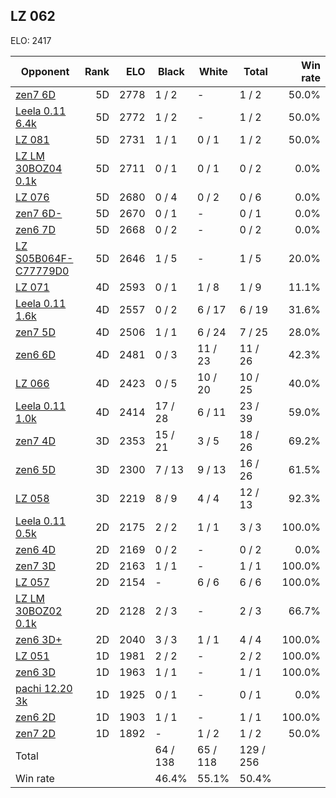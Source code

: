 ## LZ 062 ##

ELO: 2417

Opponent | Rank | ELO | Black | White | Total | Win rate
---------|-----:|----:|-------|-------|-------|-------:
[zen7 6D](zen7%206D.md) | 5D | 2778 | 1 / 2 | - | 1 / 2 | 50.0%
[Leela 0.11 6.4k](Leela%200.11%206.4k.md) | 5D | 2772 | 1 / 2 | - | 1 / 2 | 50.0%
[LZ 081](LZ%20081.md) | 5D | 2731 | 1 / 1 | 0 / 1 | 1 / 2 | 50.0%
[LZ LM 30BOZ04 0.1k](LZ%20LM%2030BOZ04%200.1k.md) | 5D | 2711 | 0 / 1 | 0 / 1 | 0 / 2 | 0.0%
[LZ 076](LZ%20076.md) | 5D | 2680 | 0 / 4 | 0 / 2 | 0 / 6 | 0.0%
[zen7 6D-](zen7%206D-.md) | 5D | 2670 | 0 / 1 | - | 0 / 1 | 0.0%
[zen6 7D](zen6%207D.md) | 5D | 2668 | 0 / 2 | - | 0 / 2 | 0.0%
[LZ S05B064F-C77779D0](LZ%20S05B064F-C77779D0.md) | 5D | 2646 | 1 / 5 | - | 1 / 5 | 20.0%
[LZ 071](LZ%20071.md) | 4D | 2593 | 0 / 1 | 1 / 8 | 1 / 9 | 11.1%
[Leela 0.11 1.6k](Leela%200.11%201.6k.md) | 4D | 2557 | 0 / 2 | 6 / 17 | 6 / 19 | 31.6%
[zen7 5D](zen7%205D.md) | 4D | 2506 | 1 / 1 | 6 / 24 | 7 / 25 | 28.0%
[zen6 6D](zen6%206D.md) | 4D | 2481 | 0 / 3 | 11 / 23 | 11 / 26 | 42.3%
[LZ 066](LZ%20066.md) | 4D | 2423 | 0 / 5 | 10 / 20 | 10 / 25 | 40.0%
[Leela 0.11 1.0k](Leela%200.11%201.0k.md) | 4D | 2414 | 17 / 28 | 6 / 11 | 23 / 39 | 59.0%
[zen7 4D](zen7%204D.md) | 3D | 2353 | 15 / 21 | 3 / 5 | 18 / 26 | 69.2%
[zen6 5D](zen6%205D.md) | 3D | 2300 | 7 / 13 | 9 / 13 | 16 / 26 | 61.5%
[LZ 058](LZ%20058.md) | 3D | 2219 | 8 / 9 | 4 / 4 | 12 / 13 | 92.3%
[Leela 0.11 0.5k](Leela%200.11%200.5k.md) | 2D | 2175 | 2 / 2 | 1 / 1 | 3 / 3 | 100.0%
[zen6 4D](zen6%204D.md) | 2D | 2169 | 0 / 2 | - | 0 / 2 | 0.0%
[zen7 3D](zen7%203D.md) | 2D | 2163 | 1 / 1 | - | 1 / 1 | 100.0%
[LZ 057](LZ%20057.md) | 2D | 2154 | - | 6 / 6 | 6 / 6 | 100.0%
[LZ LM 30BOZ02 0.1k](LZ%20LM%2030BOZ02%200.1k.md) | 2D | 2128 | 2 / 3 | - | 2 / 3 | 66.7%
[zen6 3D+](zen6%203D+.md) | 2D | 2040 | 3 / 3 | 1 / 1 | 4 / 4 | 100.0%
[LZ 051](LZ%20051.md) | 1D | 1981 | 2 / 2 | - | 2 / 2 | 100.0%
[zen6 3D](zen6%203D.md) | 1D | 1963 | 1 / 1 | - | 1 / 1 | 100.0%
[pachi 12.20 3k](pachi%2012.20%203k.md) | 1D | 1925 | 0 / 1 | - | 0 / 1 | 0.0%
[zen6 2D](zen6%202D.md) | 1D | 1903 | 1 / 1 | - | 1 / 1 | 100.0%
[zen7 2D](zen7%202D.md) | 1D | 1892 | - | 1 / 2 | 1 / 2 | 50.0%
Total | | | 64 / 138 | 65 / 118 | 129 / 256 | 
Win rate| | | 46.4% | 55.1% | 50.4% | 
